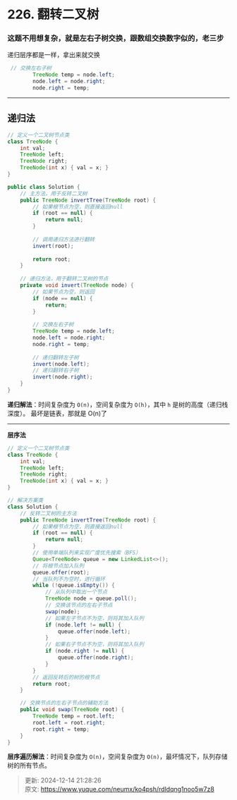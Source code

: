 # 226. 翻转二叉树

### 这题不用想复杂，就是左右子树交换，跟数组交换数字似的，老三步  
递归层序都是一样，拿出来就交换
```java
 // 交换左右子树
        TreeNode temp = node.left;
        node.left = node.right;
        node.right = temp;
```

---

## 递归法
```java
// 定义一个二叉树节点类
class TreeNode {
    int val;
    TreeNode left;
    TreeNode right;
    TreeNode(int x) { val = x; }
}

public class Solution {
    // 主方法，用于反转二叉树
    public TreeNode invertTree(TreeNode root) {
        // 如果根节点为空，则直接返回null
        if (root == null) {
            return null;
        }
        
        // 调用递归方法进行翻转
        invert(root);
        
        return root;
    }
    
    // 递归方法，用于翻转二叉树的节点
    private void invert(TreeNode node) {
        // 如果节点为空，则返回
        if (node == null) {
            return;
        }
        
        // 交换左右子树
        TreeNode temp = node.left;
        node.left = node.right;
        node.right = temp;
        
        // 递归翻转左子树
        invert(node.left);
        // 递归翻转右子树
        invert(node.right);
    }
}
```

**递归解法**：时间复杂度为 `O(n)`，空间复杂度为 `O(h)`，其中 `h` 是树的高度（递归栈深度）。 最坏是链表，那就是 O(n)了

****

**层序法**

```java
// 定义一个二叉树节点类
class TreeNode {
    int val;
    TreeNode left;
    TreeNode right;
    TreeNode(int x) { val = x; }
}

// 解决方案类
class Solution {
    // 反转二叉树的主方法
    public TreeNode invertTree(TreeNode root) {
        // 如果根节点为空，则直接返回null
        if (root == null) {
            return null;
        }
        // 使用单端队列来实现广度优先搜索（BFS）
        Queue<TreeNode> queue = new LinkedList<>();
        // 将根节点加入队列
        queue.offer(root);
        // 当队列不为空时，进行循环
        while (!queue.isEmpty()) {
            // 从队列中取出一个节点
            TreeNode node = queue.poll();
            // 交换该节点的左右子节点
            swap(node);
            // 如果左子节点不为空，则将其加入队列
            if (node.left != null) {
                queue.offer(node.left);
            }
            // 如果右子节点不为空，则将其加入队列
            if (node.right != null) {
                queue.offer(node.right);
            }
        }
        // 返回反转后的树的根节点
        return root;
    }

    // 交换节点的左右子节点的辅助方法
    public void swap(TreeNode root) {
        TreeNode temp = root.left;
        root.left = root.right;
        root.right = temp;
    }
}
```

**层序遍历解法**：时间复杂度为 `O(n)`，空间复杂度为 `O(n)`，最坏情况下，队列存储树的所有节点。  



> 更新: 2024-12-14 21:28:26  
> 原文: <https://www.yuque.com/neumx/ko4psh/rdldqng1noo5w7z8>